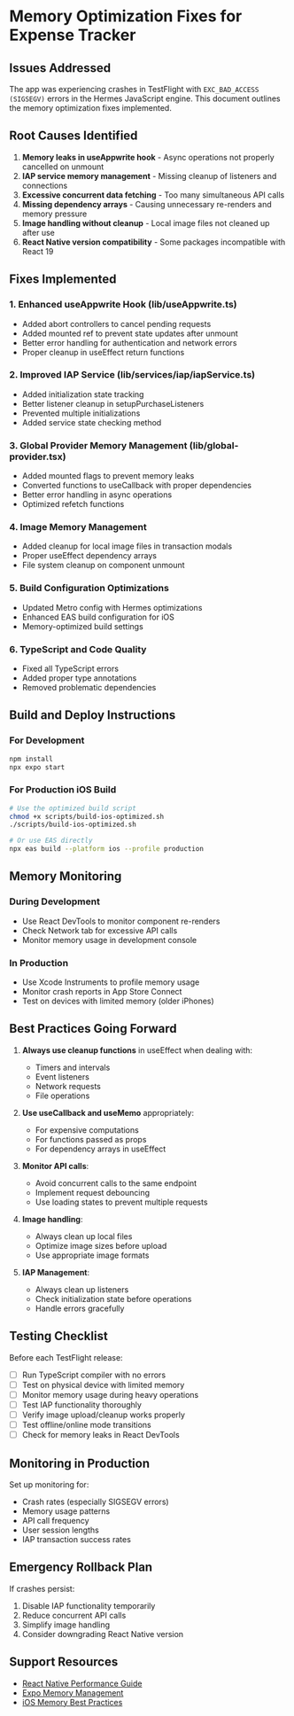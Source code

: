 # Memory Optimization Fixes for Expense Tracker

## Issues Addressed

The app was experiencing crashes in TestFlight with `EXC_BAD_ACCESS (SIGSEGV)` errors in the Hermes JavaScript engine. This document outlines the memory optimization fixes implemented.

## Root Causes Identified

1. **Memory leaks in useAppwrite hook** - Async operations not properly cancelled on unmount
2. **IAP service memory management** - Missing cleanup of listeners and connections
3. **Excessive concurrent data fetching** - Too many simultaneous API calls
4. **Missing dependency arrays** - Causing unnecessary re-renders and memory pressure
5. **Image handling without cleanup** - Local image files not cleaned up after use
6. **React Native version compatibility** - Some packages incompatible with React 19

## Fixes Implemented

### 1. Enhanced useAppwrite Hook (lib/useAppwrite.ts)
- Added abort controllers to cancel pending requests
- Added mounted ref to prevent state updates after unmount
- Better error handling for authentication and network errors
- Proper cleanup in useEffect return functions

### 2. Improved IAP Service (lib/services/iap/iapService.ts)
- Added initialization state tracking
- Better listener cleanup in setupPurchaseListeners
- Prevented multiple initializations
- Added service state checking method

### 3. Global Provider Memory Management (lib/global-provider.tsx)
- Added mounted flags to prevent memory leaks
- Converted functions to useCallback with proper dependencies
- Better error handling in async operations
- Optimized refetch functions

### 4. Image Memory Management
- Added cleanup for local image files in transaction modals
- Proper useEffect dependency arrays
- File system cleanup on component unmount

### 5. Build Configuration Optimizations
- Updated Metro config with Hermes optimizations
- Enhanced EAS build configuration for iOS
- Memory-optimized build settings

### 6. TypeScript and Code Quality
- Fixed all TypeScript errors
- Added proper type annotations
- Removed problematic dependencies

## Build and Deploy Instructions

### For Development
```bash
npm install
npx expo start
```

### For Production iOS Build
```bash
# Use the optimized build script
chmod +x scripts/build-ios-optimized.sh
./scripts/build-ios-optimized.sh

# Or use EAS directly
npx eas build --platform ios --profile production
```

## Memory Monitoring

### During Development
- Use React DevTools to monitor component re-renders
- Check Network tab for excessive API calls
- Monitor memory usage in development console

### In Production
- Use Xcode Instruments to profile memory usage
- Monitor crash reports in App Store Connect
- Test on devices with limited memory (older iPhones)

## Best Practices Going Forward

1. **Always use cleanup functions** in useEffect when dealing with:
   - Timers and intervals
   - Event listeners
   - Network requests
   - File operations

2. **Use useCallback and useMemo** appropriately:
   - For expensive computations
   - For functions passed as props
   - For dependency arrays in useEffect

3. **Monitor API calls**:
   - Avoid concurrent calls to the same endpoint
   - Implement request debouncing
   - Use loading states to prevent multiple requests

4. **Image handling**:
   - Always clean up local files
   - Optimize image sizes before upload
   - Use appropriate image formats

5. **IAP Management**:
   - Always clean up listeners
   - Check initialization state before operations
   - Handle errors gracefully

## Testing Checklist

Before each TestFlight release:

- [ ] Run TypeScript compiler with no errors
- [ ] Test on physical device with limited memory
- [ ] Monitor memory usage during heavy operations
- [ ] Test IAP functionality thoroughly
- [ ] Verify image upload/cleanup works properly
- [ ] Test offline/online mode transitions
- [ ] Check for memory leaks in React DevTools

## Monitoring in Production

Set up monitoring for:
- Crash rates (especially SIGSEGV errors)
- Memory usage patterns
- API call frequency
- User session lengths
- IAP transaction success rates

## Emergency Rollback Plan

If crashes persist:
1. Disable IAP functionality temporarily
2. Reduce concurrent API calls
3. Simplify image handling
4. Consider downgrading React Native version

## Support Resources

- [React Native Performance Guide](https://reactnative.dev/docs/performance)
- [Expo Memory Management](https://docs.expo.dev/guides/performance/)
- [iOS Memory Best Practices](https://developer.apple.com/documentation/xcode/improving_your_app_s_performance)
